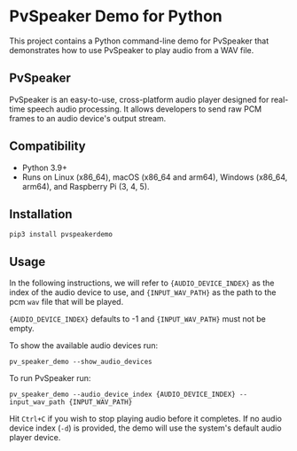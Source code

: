 # PvSpeaker Demo for Python

This project contains a Python command-line demo for PvSpeaker that demonstrates how to use PvSpeaker to play audio from a WAV file.

## PvSpeaker

PvSpeaker is an easy-to-use, cross-platform audio player designed for real-time speech audio processing. It allows developers to send raw PCM frames to an audio device's output stream.

## Compatibility

- Python 3.9+
- Runs on Linux (x86_64), macOS (x86_64 and arm64), Windows (x86_64, arm64), and Raspberry Pi (3, 4, 5).

## Installation

```console
pip3 install pvspeakerdemo
```

## Usage

In the following instructions, we will refer to  `{AUDIO_DEVICE_INDEX}` as the index of the audio device to use, and `{INPUT_WAV_PATH}` as the path to the pcm `wav` file that will be played.

`{AUDIO_DEVICE_INDEX}` defaults to -1 and `{INPUT_WAV_PATH}` must not be empty.

To show the available audio devices run:

```console
pv_speaker_demo --show_audio_devices
```

To run PvSpeaker run:

```console
pv_speaker_demo --audio_device_index {AUDIO_DEVICE_INDEX} --input_wav_path {INPUT_WAV_PATH}
```

Hit `Ctrl+C` if you wish to stop playing audio before it completes. If no audio device index (`-d`) is provided, the demo will use the system's default audio player device.
